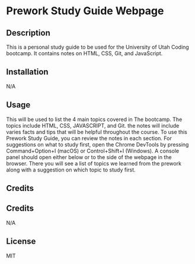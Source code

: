 # Prework Study Guide Webpage

## Description

This is a personal study guide to be used for the University of Utah Coding bootcamp. It contains notes on HTML, CSS, Git, and JavaScript.



## Installation

N/A

## Usage

This will be used to list the 4 main topics covered in The bootcamp. The topics include HTML, CSS, JAVASCRIPT, and Git. the notes will include varies facts and tips that will be helpful throughout the course. 
To use this Prework Study Guide, you can review the notes in each section. For suggestions on what to study first, open the Chrome DevTools by pressing Command+Option+I (macOS) or Control+Shift+I (Windows). A console panel should open either below or to the side of the webpage in the browser. There you will see a list of topics we learned from the prework along with a suggestion on which topic to study first.

## Credits

## Credits

N/A

## License

MIT
